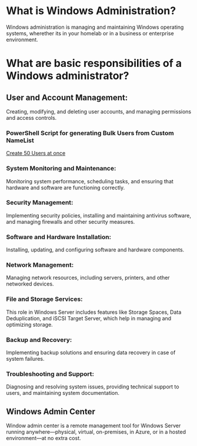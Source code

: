 # What is Windows Administration?
Windows administration is managing and maintaining Windows operating systems, wherether its in your homelab or in a business or enterprise environment.

# What are basic responsibilities of a Windows administrator?

## User and Account Management: 
Creating, modifying, and deleting user accounts, and managing permissions and access controls.
### PowerShell Script for generating Bulk Users from Custom NameList
[Create 50 Users at once](https://github.com/dpkrepo/WindowsAdministration/blob/main/CreateUsersWithNameList.ps1)


### System Monitoring and Maintenance: 
Monitoring system performance, scheduling tasks, and ensuring that hardware and software are functioning correctly.

### Security Management: 
Implementing security policies, installing and maintaining antivirus software, and managing firewalls and other security measures.

### Software and Hardware Installation: 
Installing, updating, and configuring software and hardware components.

### Network Management: 
Managing network resources, including servers, printers, and other networked devices.

### File and Storage Services: 
This role in Windows Server includes features like Storage Spaces, Data Deduplication, and iSCSI Target Server, which help in managing and optimizing storage.

### Backup and Recovery: 
Implementing backup solutions and ensuring data recovery in case of system failures.

### Troubleshooting and Support: 
Diagnosing and resolving system issues, providing technical support to users, and maintaining system documentation.

## Windows Admin Center 
Window admin center is a remote management tool for Windows Server running anywhere—physical, virtual, on-premises, in Azure, or in a hosted environment—at no extra cost.

